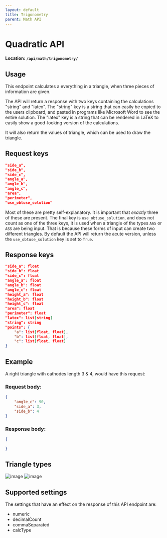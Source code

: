 ```yaml
---
layout: default
title: Trigonometry
parent: Math API
---
```


# Quadratic API
#### Location: `/api/math/trigonometry/`

## Usage
This endpoint calculates a everything in a triangle, when three pieces of information are given.

The API will return a response with two keys containing the calculations "string" and "latex".
The "string" key is a string that can easily be copied to the users clipboard, and pasted in programs like Microsoft Word to see the entire solution.
The "latex" key is a string that can be rendered in LaTeX to easily show a good-looking version of the calculations.

It will also return the values of triangle, which can be used to draw the triangle.


## Request keys

```json
"side_a",
"side_b",
"side_c",
"angle_a",
"angle_b",
"angle_c",
"area",
"perimeter",
"use_obtuse_solution"
```

Most of these are pretty self-explanatory. It is important that _exactly_ three of these are present.
The final key is `use_obtuse_solution`, and does not count as one of the three keys, it is used when a triangle of the types `AAS` or `ASS` are being input.
That is because these forms of input can create two different triangles.
By default the API will return the acute version, unless the `use_obtuse_solution` key is set to `True`.

## Response keys
```json
"side_a": float
"side_b": float
"side_c": float
"angle_a": float
"angle_b": float
"angle_c": float
"height_a": float
"height_b": float
"height_c": float
"area": float
"perimeter": float
"latex": list[string]
"string": string
"points": {
    "a": list[float, float],
    "b": list[float, float],
    "c": list[float, float]
}
```


## Example
A right triangle with cathodes length 3 & 4, would have this request:


### Request body:

```json
{
    "angle_c": 90,
    "side_a": 3,
    "side_b": 4
}
```

### Response body:

```json
{
    
}
```

## Triangle types

![image](https://github.com/Zymat-dk/ZymatDocs/assets/32793938/59daf874-dbf8-40f9-bb58-310c564e1749)
![image](https://github.com/Zymat-dk/ZymatDocs/assets/32793938/7cb2ca3f-e969-4eb6-bb85-183f1ffab37f)


## Supported settings
The settings that have an effect on the response of this API endpoint are:
* numeric
* decimalCount
* commaSeparated
* calcType

